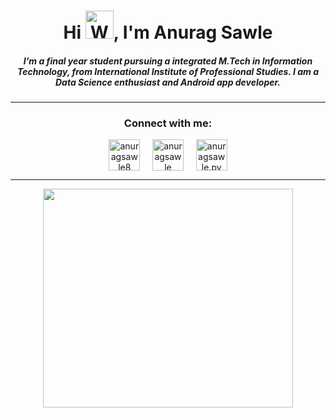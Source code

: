 <h1 align="center">Hi <img src="https://raw.githubusercontent.com/nixin72/nixin72/master/wave.gif" 
         alt="Waving hand animated gif"
         height="45"
         width="45" />, I'm Anurag Sawle</h1>
<h5 align="center">
I’m a final year student pursuing a integrated M.Tech in Information Technology, from International Institute of Professional Studies. I am a Data Science enthusiast and Android app developer. 
</h5>

<hr>      

<h3 align="center">Connect with me:</h3>
<p align="center">
<a href="https://twitter.com/anuragsawle8" target="blank"><img align="center" src="https://img.icons8.com/cute-clipart/64/000000/twitter.png" alt="anuragsawle8" height="50" width="50" /></a> &nbsp;&nbsp;&nbsp;
<a href="https://www.linkedin.com/in/anuragsawle/" target="blank"><img align="center" src="https://img.icons8.com/cute-clipart/64/000000/linkedin.png" alt="anuragsawle" height="50" width="50" /></a>&nbsp;&nbsp;&nbsp;&nbsp;
<a href="https://instagram.com/anuragsawle.py" target="blank"><img align="center" src="https://img.icons8.com/cute-clipart/64/000000/instagram-new.png" alt="anuragsawle.py" height="50" width="50" /></a>
</p>
</h3>

<hr>
<p align="center">
<img height="350" width="400" src="https://cdn.dribbble.com/users/1355613/screenshots/10374655/media/5691629ca1e7389c34a9c0dae158b976.gif" />
</p>
